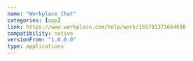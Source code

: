 ```yaml
---
name: "Workplace Chat"
categories: [app]
link: https://www.workplace.com/help/work/155791371664698
compatibility: native
versionFrom: "1.0.0.0"
type: applications
---
```


